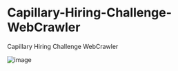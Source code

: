 # Capillary-Hiring-Challenge-WebCrawler
Capillary Hiring Challenge WebCrawler

![image](https://user-images.githubusercontent.com/19852831/159150828-c9a6b862-2a1f-446b-9133-78c828f2772a.png)

